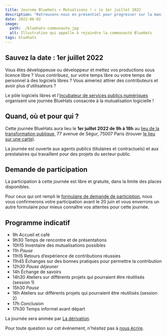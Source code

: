 ```yaml
---
title: Journée BlueHats « Mutualisons ! » le 1er juillet 2022
description: "Retrouvons-nous en présentiel pour progresser sur la manière de rendre nos productions logicielles plus collaboratives et augmenter leurs réutilisations dans l'administration."
date: 2022-06-02
image:
  path: ./bluehats-communaute.jpg
  alt: Illustration qui appelle à rejoindre la communauté BlueHats
tags: bluehats
---
```


## Sauvez la date : 1er juillet 2022

Vous êtes développeuse ou développeur et mettez vos productions sous licence libre ?  Vous contribuez, sur votre temps libre ou votre temps de personnel à des logiciels libres ?  Vous aimeriez attirer des contributeurs et avoir plus d'utilisateurs ?

Le pôle logiciels libres et l'[incubateur de services publics numériques](https://beta.gouv.fr) organisent une journée BlueHats consacrée à la mutualisation logicielle !

## Quand, où et pour qui ?

Cette journée BlueHats aura lieu le **1er juillet 2022 de 9h à 18h** au [lieu de la transformation publique](https://www.modernisation.gouv.fr/diffuser-linnovation-publique/le-lieu-de-la-transformation-publique), 77 avenue de Ségur, 75007 Paris (trouver [le lieu sur une carte](https://osm.org/go/0BOdStupT?node=1943846151)).

La journée est ouverte aux agents publics (titulaires et contractuels) et aux prestataires qui travaillent pour des projets du secteur public.

## Demande de participation

La participation à cette journée est libre et gratuite, dans la limite des places disponibles.

Pour ceux qui ont rempli le [formulaire de demande de particiption](https://framaforms.org/1er-juillet-2022-journee-bluehats-mutualisons-demande-de-participation-1654151829), nous vous confirmerons votre participation avant le 20 juin et vous enverrons un autre formulaire pour mieux connaître vos attentes pour cette journée.

## Programme indicatif

- 9h Accueil et café
- 9h30 Temps de rencontre et de présentations
- 10h15 Inventaire des mutualisations possibles
- 11h *Pause*
- 11h15 Retours d’expérience de contributions réussies
- 11h45 Échanges sur des bonnes pratiques pour permettre la contribution
- 12h30 *Pause déjeuner*
- 14h Échange de savoirs
- 14h30 Ateliers sur différents projets qui pourraient être réutilisés (session 1)
- 15h30 *Pause*
- 16h Ateliers sur différents projets qui pourraient être réutilisés (session 2)
- 17h Conclusion
- 17h30 Temps informel avant départ

La journée sera animée par [La dérivation](https://dérivation.fr).

Pour toute question sur cet événement, n'hésitez pas à [nous écrire](mailto:contact@code.gouv.fr).
